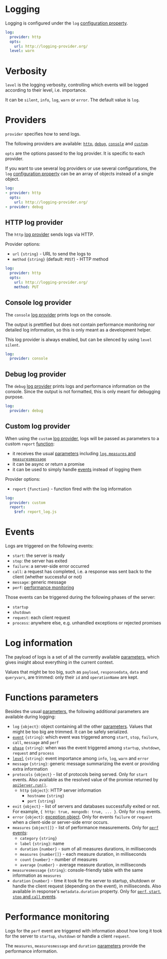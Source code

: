 # Logging

Logging is configured under the `log`
[configuration property](../configuration/configuration.md#properties).

```yml
log:
  provider: http
  opts:
    url: http://logging-provider.org/
  level: warn
```

# Verbosity

`level` is the logging verbosity, controlling which events will be logged
according to their level, i.e. importance.

It can be `silent`, `info`, `log`, `warn` or `error`.
The default value is `log`.

# Providers

`provider` specifies how to send logs.

The following providers are available: [`http`](#http-log-provider),
[`debug`](#debug-log-provider), [`console`](#console-log-provider) and
[`custom`](#custom-log-provider).

`opts` are the options passed to the log provider. It is specific to each
provider.

If you want to use several log providers or use several configurations, the
`log` [configuration property](../configuration/configuration.md#properties)
can be an array of objects instead of a single object.

```yml
log:
- provider: http
  opts:
    url: http://logging-provider.org/
- provider: debug
```

## HTTP log provider

The `http` [log provider](#providers) sends logs via HTTP.

Provider options:
  - `url` `{string}` - URL to send the logs to
  - `method` `{string}` (default: `POST`) - HTTP method

```yml
log:
  provider: http
  opts:
    url: http://logging-provider.org/
    method: PUT
```

## Console log provider

The `console` [log provider](#providers) prints logs on the console.

The output is prettified but does not contain performance monitoring nor
detailed log information, so this is only meant as a development helper.

This log provider is always enabled, but can be silenced by using `level`
`silent`.

```yml
log:
  provider: console
```

## Debug log provider

The `debug` [log provider](#providers) prints logs and performance information
on the console. Since the output is not formatted, this is only meant for
debugging purpose.

```yml
log:
  provider: debug
```

## Custom log provider

When using the `custom` [log provider](#providers), logs will be passed as
parameters to a custom `report` [function](../configuration/functions.md):
  - it receives the usual [parameters](../configuration/functions.md#parameters)
    including [`log`, `measures` and `measuresmessage`](#functions-parameters)
  - it can be async or return a promise
  - it can be used to simply handle [events](#events) instead of logging them

Provider options:
  - `report` `{function}` - function fired with the log information

```yml
log:
  provider: custom
  report:
    $ref: report_log.js
```

# Events

Logs are triggered on the following events:
  - `start`: the server is ready
  - `stop`: the server has exited
  - `failure`: a server-side error occurred
  - `call`: a request has completed, i.e. a response was sent back to the
    client (whether successful or not)
  - `message`: generic message
  - `perf`: [performance monitoring](#performance-monitoring)

Those events can be triggered during the following phases of the server:
  - `startup`
  - `shutdown`
  - `request`: each client request
  - `process`: anywhere else, e.g. unhandled exceptions or rejected promises

# Log information

The payload of logs is a set of all the currently available
[parameters](../configuration/functions.md#parameters), which
gives insight about everything in the current context.

Values that might be too big, such as `payload`, `responsedata`, `data` and
`queryvars`, are trimmed: only their `id` and `operationName` are kept.

# Functions parameters

Besides the usual [parameters](../configuration/functions.md#parameters), the
following additional parameters are available during logging:
  - `log` `{object}`: object containing all the other
    [parameters](../configuration/functions.md#parameters).
    Values that might be too big are trimmed. It can be safely serialized.
  - [`event`](#events) `{string}`: which event was triggered among `start`,
    `stop`, `failure`, `call`, `message` and `perf`
  - [`phase`](#events) `{string}`: when was the event triggered among `startup`,
    `shutdown`, `request` and `process`
  - [`level`](#verbosity) `{string}`: event importance among `info`, `log`,
    `warn` and `error`
  - `message` `{string}`: generic message summarizing the event or providing
    extra information
  - `protocols` `{object}` - list of protocols being served. Only for `start`
    events. Also available as the resolved value of the promise returned by
    [`apiServer.run()`](../usage/run.md#running-the-server).
    - `http` `{object}`: HTTP server information
      - `hostname` `{string}`
      - `port` `{string}`
  - `exit` `{object}` - list of servers and databases successfully exited or
    not. For example, `{ http: true, mongodb: true, ... }`.
    Only for `stop` events.
  - `error` `{object}`:
    [exception object](../usage/error.md#exceptions). Only for
    events `failure` or `request` when a client-side or server-side error
    occurs.
  - `measures` `{object[]}` - list of performance measurements. Only for
    [`perf` events](#performance-monitoring):
    - `category` `{string}`
    - `label` `{string}`: name
    - `duration` `{number}` - sum of all measures durations, in milliseconds
    - `measures` `{number[]}` - each measure duration, in milliseconds
    - `count` `{number}` - number of measures
    - `average` `{number}` - average measure duration, in milliseconds
  - `measuresmessage` `{string}`: console-friendly table with the same
    information as `measures`
  - `duration` `{number}` - time it took for the server to startup, shutdown
    or handle the client request (depending on the event), in milliseconds.
    Also available in response's `metadata.duration` property.
    Only for
    [`perf`, `start`, `stop` and `call` events](#performance-monitoring).

# Performance monitoring

Logs for the `perf` event are triggered with information about how long it
took for the server to `startup`, `shutdown` or handle a client `request`.

The `measures`, `measuresmessage` and `duration`
[parameters](#functions-parameters) provide the performance information.
